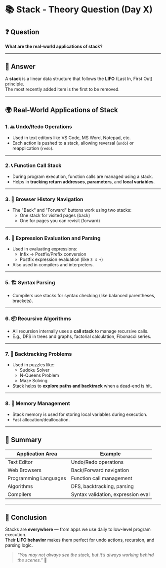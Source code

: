 # 📚 Stack - Theory Question (Day X)

## ❓ Question

**What are the real-world applications of stack?**

---

## 📖 Answer

A **stack** is a linear data structure that follows the **LIFO** (Last In, First Out) principle.  
The most recently added item is the first to be removed.

---

## 🌍 Real-World Applications of Stack

### 1. 🔙 **Undo/Redo Operations**

- Used in text editors like VS Code, MS Word, Notepad, etc.
- Each action is pushed to a stack, allowing reversal (`undo`) or reapplication (`redo`).

---

### 2. 📞 **Function Call Stack**

- During program execution, function calls are managed using a stack.
- Helps in **tracking return addresses**, **parameters**, and **local variables**.

---

### 3. 🧭 **Browser History Navigation**

- The "Back" and "Forward" buttons work using two stacks:
  - One stack for visited pages (back)
  - One for pages you can revisit (forward)

---

### 4. 🧮 **Expression Evaluation and Parsing**

- Used in evaluating expressions:
  - Infix → Postfix/Prefix conversion
  - Postfix expression evaluation (like `3 4 +`)
- Also used in compilers and interpreters.

---

### 5. 🏗️ **Syntax Parsing**

- Compilers use stacks for syntax checking (like balanced parentheses, brackets).

---

### 6. 📦 **Recursive Algorithms**

- All recursion internally uses a **call stack** to manage recursive calls.
- E.g., DFS in trees and graphs, factorial calculation, Fibonacci series.

---

### 7. 📐 **Backtracking Problems**

- Used in puzzles like:
  - Sudoku Solver
  - N-Queens Problem
  - Maze Solving
- Stack helps to **explore paths and backtrack** when a dead-end is hit.

---

### 8. 🧰 **Memory Management**

- Stack memory is used for storing local variables during execution.
- Fast allocation/deallocation.

---

## 🧠 Summary

| Application Area      | Example                            |
| --------------------- | ---------------------------------- |
| Text Editor           | Undo/Redo operations               |
| Web Browsers          | Back/Forward navigation            |
| Programming Languages | Function call management           |
| Algorithms            | DFS, backtracking, parsing         |
| Compilers             | Syntax validation, expression eval |

---

## 🏁 Conclusion

Stacks are **everywhere** — from apps we use daily to low-level program execution.  
Their **LIFO behavior** makes them perfect for undo actions, recursion, and parsing logic.

> _“You may not always see the stack, but it’s always working behind the scenes.”_ 🧠
